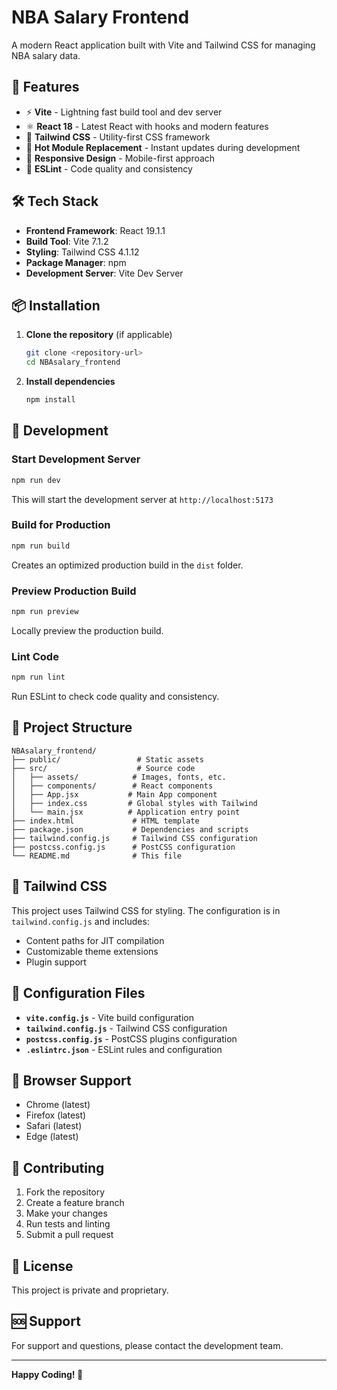 # NBA Salary Frontend

A modern React application built with Vite and Tailwind CSS for managing NBA salary data.

## 🚀 Features

- ⚡ **Vite** - Lightning fast build tool and dev server
- ⚛️ **React 18** - Latest React with hooks and modern features
- 🎨 **Tailwind CSS** - Utility-first CSS framework
- 🔄 **Hot Module Replacement** - Instant updates during development
- 📱 **Responsive Design** - Mobile-first approach
- 🎯 **ESLint** - Code quality and consistency

## 🛠️ Tech Stack

- **Frontend Framework**: React 19.1.1
- **Build Tool**: Vite 7.1.2
- **Styling**: Tailwind CSS 4.1.12
- **Package Manager**: npm
- **Development Server**: Vite Dev Server

## 📦 Installation

1. **Clone the repository** (if applicable)
   ```bash
   git clone <repository-url>
   cd NBAsalary_frontend
   ```

2. **Install dependencies**
   ```bash
   npm install
   ```

## 🚀 Development

### Start Development Server
```bash
npm run dev
```
This will start the development server at `http://localhost:5173`

### Build for Production
```bash
npm run build
```
Creates an optimized production build in the `dist` folder.

### Preview Production Build
```bash
npm run preview
```
Locally preview the production build.

### Lint Code
```bash
npm run lint
```
Run ESLint to check code quality and consistency.

## 📁 Project Structure

```
NBAsalary_frontend/
├── public/                 # Static assets
├── src/                    # Source code
│   ├── assets/            # Images, fonts, etc.
│   ├── components/        # React components
│   ├── App.jsx           # Main App component
│   ├── index.css         # Global styles with Tailwind
│   └── main.jsx          # Application entry point
├── index.html             # HTML template
├── package.json           # Dependencies and scripts
├── tailwind.config.js     # Tailwind CSS configuration
├── postcss.config.js      # PostCSS configuration
└── README.md              # This file
```

## 🎨 Tailwind CSS

This project uses Tailwind CSS for styling. The configuration is in `tailwind.config.js` and includes:

- Content paths for JIT compilation
- Customizable theme extensions
- Plugin support

## 🔧 Configuration Files

- **`vite.config.js`** - Vite build configuration
- **`tailwind.config.js`** - Tailwind CSS configuration
- **`postcss.config.js`** - PostCSS plugins configuration
- **`.eslintrc.json`** - ESLint rules and configuration

## 📱 Browser Support

- Chrome (latest)
- Firefox (latest)
- Safari (latest)
- Edge (latest)

## 🤝 Contributing

1. Fork the repository
2. Create a feature branch
3. Make your changes
4. Run tests and linting
5. Submit a pull request

## 📄 License

This project is private and proprietary.

## 🆘 Support

For support and questions, please contact the development team.

---

**Happy Coding! 🎉**
